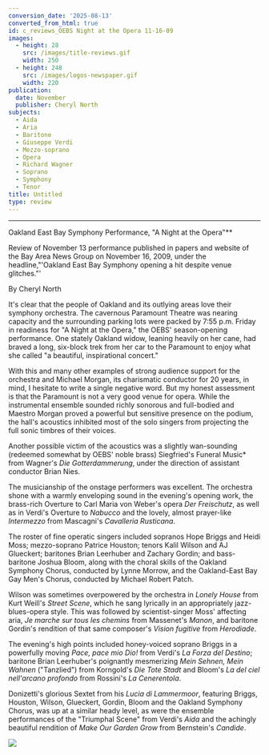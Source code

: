 ```yaml
---
conversion_date: '2025-08-13'
converted_from_html: true
id: c_reviews_OEBS Night at the Opera 11-16-09
images:
  - height: 28
    src: /images/title-reviews.gif
    width: 250
  - height: 248
    src: /images/logos-newspaper.gif
    width: 220
publication:
  date: November
  publisher: Cheryl North
subjects:
  - Aida
  - Aria
  - Baritone
  - Giuseppe Verdi
  - Mezzo-soprano
  - Opera
  - Richard Wagner
  - Soprano
  - Symphony
  - Tenor
title: Untitled
type: review
---
```


***

Oakland East Bay Symphony Performance, "A Night at the Opera"**

Review of November 13 performance published in papers and website of the Bay Area News Group on November 16, 2009, under the headline,"'Oakland East Bay Symphony opening a hit despite venue glitches."'

By Cheryl North

It's clear that the people of Oakland and its outlying areas love their symphony orchestra. The cavernous Paramount Theatre was nearing capacity and the surrounding parking lots were packed by 7:55 p.m. Friday in readiness for "A Night at the Opera," the OEBS' season-opening performance. One stately Oakland widow, leaning heavily on her cane, had braved a long, six-block trek from her car to the Paramount to enjoy what she called "a beautiful, inspirational concert."

With this and many other examples of strong audience support for the orchestra and Michael Morgan, its charismatic conductor for 20 years, in mind, I hesitate to write a single negative word. But my honest assessment is that the Paramount is not a very good venue for opera. While the instrumental ensemble sounded richly sonorous and full-bodied and Maestro Morgan proved a powerful but sensitive presence on the podium, the hall's acoustics inhibited most of the solo singers from projecting the full sonic timbres of their voices.

Another possible victim of the acoustics was a slightly wan-sounding (redeemed somewhat by OEBS' noble brass) Siegfried's Funeral Music* from Wagner's *Die Gotterdammerung*, under the direction of assistant conductor Brian Nies.

The musicianship of the onstage performers was excellent. The orchestra shone with a warmly enveloping sound in the evening's opening work, the brass-rich Overture to Carl Maria von Weber's opera *Der Freischutz*, as well as in Verdi's Overture to *Nabucco* and the lovely, almost prayer-like *Intermezzo* from Mascagni's *Cavalleria Rusticana*.

The roster of fine operatic singers included sopranos Hope Briggs and Heidi Moss; mezzo-soprano Patrice Houston; tenors Kalil Wilson and AJ Glueckert; baritones Brian Leerhuber and Zachary Gordin; and bass-baritone Joshua Bloom, along with the choral skills of the Oakland Symphony Chorus, conducted by Lynne Morrow, and the Oakland-East Bay Gay Men's Chorus, conducted by Michael Robert Patch.

Wilson was sometimes overpowered by the orchestra in *Lonely House* from Kurt Weill's *Street Scene*, which he sang lyrically in an appropriately jazz-blues-opera style. This was followed by scientist-singer Moss' affecting aria, *Je marche sur tous les chemins* from Massenet's *Manon*, and baritone Gordin's rendition of that same composer's *Vision fugitive* from *Herodiade*.

The evening's high points included honey-voiced soprano Briggs in a powerfully moving *Pace, pace mio Dio!* from Verdi's *La Forza del Destino*; baritone Brian Leerhuber's poignantly mesmerizing *Mein Sehnen, Mein Wahnen* ("Tanzlied") from Korngold's *Die Tote Stadt* and Bloom's *La del ciel nell'arcano profondo* from Rossini's *La Cenerentola*.

Donizetti's glorious Sextet from his *Lucia di Lammermoor*, featuring Briggs, Houston, Wilson, Glueckert, Gordin, Bloom and the Oakland Symphony Chorus, was up at a similar heady level, as were the ensemble performances of the "Triumphal Scene" from Verdi's *Aida* and the achingly beautiful rendition of *Make Our Garden Grow* from Bernstein's *Candide*.

![](/images/logos-newspaper.gif)

